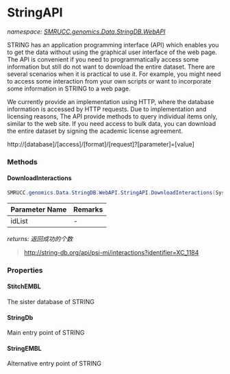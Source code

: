 ﻿# StringAPI
_namespace: [SMRUCC.genomics.Data.StringDB.WebAPI](./index.md)_

STRING has an application programming interface (API) which enables you to get the data without using the 
 graphical user interface of the web page. The API is convenient if you need to programmatically access some 
 information but still do not want to download the entire dataset. There are several scenarios when it is 
 practical to use it. For example, you might need to access some interaction from your own scripts or want to 
 incorporate some information in STRING to a web page.

 We currently provide an implementation using HTTP, where the database information is accessed by HTTP requests. 
 Due to implementation and licensing reasons, The API provide methods to query individual items only, similar to 
 the web site. If you need access to bulk data, you can download the entire dataset by signing the academic 
 license agreement.
 
 http://[database]/[access]/[format]/[request]?[parameter]=[value]



### Methods

#### DownloadInteractions
```csharp
SMRUCC.genomics.Data.StringDB.WebAPI.StringAPI.DownloadInteractions(System.Collections.Generic.IEnumerable{System.String},System.String)
```


|Parameter Name|Remarks|
|--------------|-------|
|idList|-|


_returns: 返回成功的个数_
> http://string-db.org/api/psi-mi/interactions?identifier=XC_1184


### Properties

#### StitchEMBL
The sister database of STRING
#### StringDb
Main entry point of STRING
#### StringEMBL
Alternative entry point of STRING
